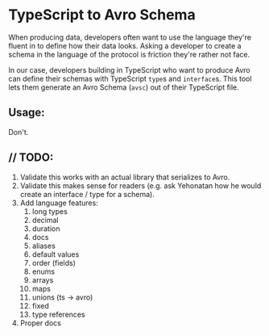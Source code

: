 # TypeScript to Avro Schema

When producing data, developers often want to use the language they're fluent in to define how their data looks. Asking a developer to create a schema in the language of the protocol is friction they're rather not face.

In our case, developers building in TypeScript who want to produce Avro can define their schemas with TypeScript `type`s and `interface`s. This tool lets them generate an Avro Schema (`avsc`) out of their TypeScript file.

## Usage:

Don't.

## // TODO:
1. Validate this works with an actual library that serializes to Avro.
2. Validate this makes sense for readers (e.g. ask Yehonatan how he would create an interface / type for a schema).
3. Add language features:
   1. long types
   2. decimal
   3. duration
   4. docs
   5. aliases
   6. default values
   7. order (fields)
   8. enums
   9. arrays
   10. maps
   11. unions (ts -> avro)
   12. fixed
   13. type references
4. Proper docs